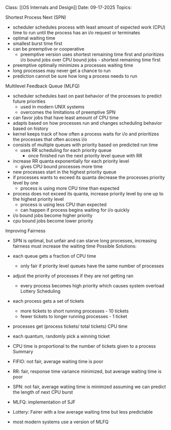 Class: [[OS Internals and Design]]
Date: 09-17-2025
Topics: 

Shortest Process Next (SPN)
- scheduler schedules process with least amount of expected work (CPU) time to run until the process has an i/o request or terminates
- optimal waiting time 
- smallest burst time first
- can be preemptive or cooperative
	- preemptive version uses shortest remaining time first and prioritizes i/o bound jobs over CPU bound jobs - shortest remaining time first
- preemptive optimally minimizes a processes waiting time 
- long processes may never get a chance to run
- prediction cannot be sure how long a process needs to run 

Multilevel Feedback Queue (MLFQ) 
- scheduler schedules bast on past behavior of the processes to predict future priorities 
	- used in modern UNIX systems
	- overcomes the limitations of preemptive SPN
- can favor jobs that have least amount of CPU time
- adapts based on how processes run and changes scheduling behavior based on history
- kernel keeps track of how often a process waits for i/o and prioritizes the processes that often access i/o
- consists of multiple queues with priority based on predicted run time 
	- uses RR scheduling for each priority queue 
		- once finished run the next priority level queue with RR 
- increase RR quanta exponentially for each priority level 
	- gives CPU bound processes more time 
- new processes start in the highest priority queue 
- if processes wants to exceed its quanta decrease the processes priority level by one 
	- process is using more CPU time than expected 
- process does not exceed its quanta, increase priority level by one up to the highest priority level
	- process is using less CPU than expected 
	- can happen if process begins waiting for i/o quickly
- i/o bound jobs become higher priority 
- cpu bound jobs become lower priority 

Improving Fairness 
- SPN is optimal, but unfair and can starve long processes, increasing fairness must increase the waiting time 
Possible Solutions:
- each queue gets a fraction of CPU time 
	- only fair if priority level queues have the same number of processes 
- adjust the priority of processes if they are not getting ran
	- every process becomes high priority which causes system overload 
Lottery Scheduling 
- each process gets a set of tickets
	- more tickets to short running processes - 10 tickets
	- fewer tickets to longer running processes - 1 ticket
- processes get (process tickets/ total tickets) CPU time
- each quantum, randomly pick a winning ticket
- CPU time is proportional to the number of tickets given to a process
Summary
- FIFIO: not fair, average waiting time is poor 
- RR: fair, response time variance minimized, but average waiting time is poor
- SPN: not fair, average watiing time is minimzed assuming we can predict the length of next CPU burst
- MLFQ: implementation of SJF
- Lottery: Fairer with a low average waiting time but less predictable 

- most modern systems use a version of MLFQ